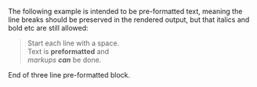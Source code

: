 The following example is intended to be pre-formatted text, meaning the line breaks should be preserved in the rendered output, but that italics and bold etc are still allowed:

> Start each line with a space.<br />
> Text is **preformatted** and<br />
> *markups* ***can*** be done.<br />

End of three line pre-formatted block.
